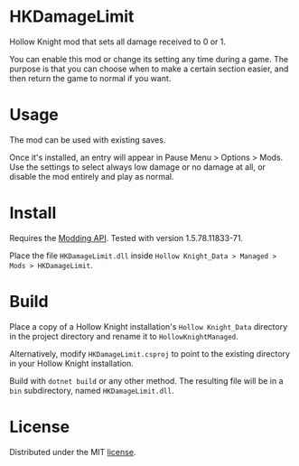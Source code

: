 # HKDamageLimit
Hollow Knight mod that sets all damage received to 0 or 1.

You can enable this mod or change its setting any time during a game. The purpose is that you can choose when to make a certain section easier, and then return the game to normal if you want.

# Usage
The mod can be used with existing saves.

Once it's installed, an entry will appear in Pause Menu > Options > Mods. Use the settings to select always low damage or no damage at all, or disable the mod entirely and play as normal.

# Install
Requires the [Modding API](https://github.com/hk-modding/api). Tested with version 1.5.78.11833-71.

Place the file `HKDamageLimit.dll` inside `Hollow Knight_Data > Managed > Mods > HKDamageLimit`.

# Build
Place a copy of a Hollow Knight installation's `Hollow Knight_Data` directory in the project directory and rename it to `HollowKnightManaged`.

Alternatively, modify `HKDamageLimit.csproj` to point to the existing directory in your Hollow Knight installation.

Build with `dotnet build` or any other method. The resulting file will be in a `bin` subdirectory, named `HKDamageLimit.dll`.

License
=======
Distributed under the MIT [license](https://github.com/GistOfSpirit/HKDamageLimit/blob/main/LICENSE).
